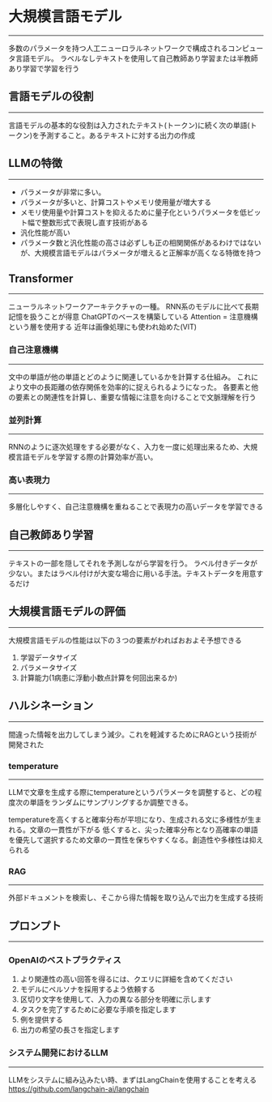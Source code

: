 
# 大規模言語モデル
---
多数のパラメータを持つ人工ニューロラルネットワークで構成されるコンピュータ言語モデル。
ラベルなしテキストを使用して自己教師あり学習または半教師あり学習で学習を行う

## 言語モデルの役割
---
言語モデルの基本的な役割は入力されたテキスト(トークン)に続く次の単語(トークン)を予測すること。あるテキストに対する出力の作成


## LLMの特徴
---
 * パラメータが非常に多い。
 * パラメータが多いと、計算コストやメモリ使用量が増大する
 * メモリ使用量や計算コストを抑えるために量子化というパラメータを低ビット幅で整数形式で表現し直す技術がある
 * 汎化性能が高い
 * パラメータ数と汎化性能の高さは必ずしも正の相関関係があるわけではないが、大規模言語モデルはパラメータが増えると正解率が高くなる特徴を持つ

## Transformer
---
ニューラルネットワークアーキテクチャの一種。
RNN系のモデルに比べて長期記憶を扱うことが得意
ChatGPTのベースを構築している
Attention = 注意機構という層を使用する
近年は画像処理にも使われ始めた(VIT)

### 自己注意機構
---
文中の単語が他の単語とどのように関連しているかを計算する仕組み。
これにより文中の長距離の依存関係を効率的に捉えられるようになった。
各要素と他の要素との関連性を計算し、重要な情報に注意を向けることで文脈理解を行う

### 並列計算
---
RNNのように逐次処理をする必要がなく、入力を一度に処理出来るため、大規模言語モデルを学習する際の計算効率が高い。

### 高い表現力
---
多層化しやすく、自己注意機構を重ねることで表現力の高いデータを学習できる

## 自己教師あり学習
---
 テキストの一部を隠してそれを予測しながら学習を行う。
  ラベル付きデータが少ない。またはラベル付けが大変な場合に用いる手法。テキストデータを用意するだけ


## 大規模言語モデルの評価
---
大規模言語モデルの性能は以下の３つの要素がわればおおよそ予想できる
	
1. 学習データサイズ
2. パラメータサイズ
3. 計算能力(1病患に浮動小数点計算を何回出来るか)


## ハルシネーション
---
間違った情報を出力してしまう減少。これを軽減するためにRAGという技術が開発された

### temperature
---
LLMで文章を生成する際にtemperatureというパラメータを調整すると、どの程度次の単語をランダムにサンプリングするか調整できる。

temperatureを高くすると確率分布が平坦になり、生成される文に多様性が生まれる。文章の一貫性が下がる
低くすると、尖った確率分布となり高確率の単語を優先して選択するため文章の一貫性を保ちやすくなる。創造性や多様性は抑えられる

### RAG
---
外部ドキュメントを検索し、そこから得た情報を取り込んで出力を生成する技術

## プロンプト
---
### OpenAIのベストプラクティス

1. より関連性の高い回答を得るには、クエリに詳細を含めてください
2. モデルにペルソナを採用するよう依頼する
3. 区切り文字を使用して、入力の異なる部分を明確に示します
4. タスクを完了するために必要な手順を指定します
5. 例を提供する
6. 出力の希望の長さを指定します


### システム開発におけるLLM
---
LLMをシステムに組み込みたい時、まずはLangChainを使用することを考える
https://github.com/langchain-ai/langchain